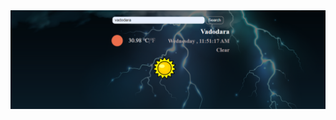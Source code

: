 <img src='https://github.com/Ishwar608/Weather-Project-in-JavaScript/blob/master/img/ishwar608.github.io_Weather-Project-in-JavaScript_.png'/>
